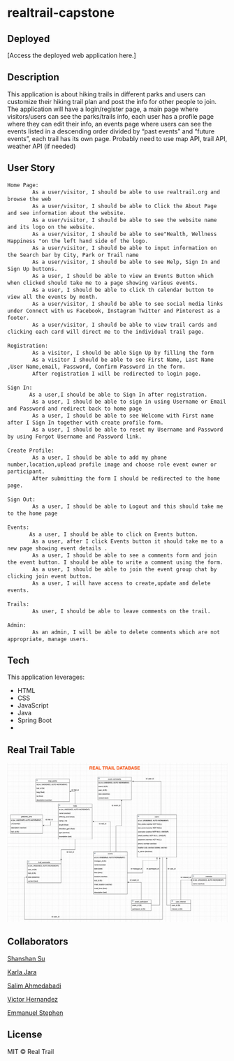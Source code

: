 # realtrail-capstone


## Deployed
[Access the deployed web application here.]

## Description
This application is about hiking trails in different parks and users can customize their hiking trail plan and post the info for other people to join. The application will have a login/register page, a main page where visitors/users can see the parks/trails info, each user has a profile page where they can edit their info, an events page where users can see the events listed in a descending order divided by “past events” and “future events”, each trail has its own page. Probably need to use map API, trail API, weather API (if needed)

## User Story
```
Home Page: 
        As a user/visitor, I should be able to use realtrail.org and browse the web
        As a user/visitor, I should be able to Click the About Page and see information about the website.
        As a user/visitor, I should be able to see the website name and its logo on the website.
        As a user/visitor, I should be able to see"Health, Wellness Happiness "on the left hand side of the logo.
        As a user/visitor, I should be able to input information on the Search bar by City, Park or Trail name
        As a user/visitor, I should be able to see Help, Sign In and Sign Up buttons.
        As a user, I should be able to view an Events Button which when clicked should take me to a page showing various events.
        As a user, I should be able to click th calendar button to view all the events by month.
        As a user/visitor, I should be able to see social media links under Connect with us Facebook, Instagram Twitter and Pinterest as a footer.
        As a user/visitor, I should be able to view trail cards and clicking each card will direct me to the individual trail page.
        
Registration:
        As a visitor, I should be able Sign Up by filling the form
        As a visitor I should be able to see First Name, Last Name ,User Name,email, Password, Confirm Password in the form.
        After registration I will be redirected to login page.
        
Sign In:
       As a user,I should be able to Sign In after registration.
        As a user, I should be able to sign in using Username or Email and Password and redirect back to home page
        As a user, I should be able to see Welcome with First name after I Sign In together with create profile form.
        As a user, I should be able to reset my Username and Password by using Forgot Username and Password link. 
        
Create Profile:
        As a user, I should be able to add my phone number,location,upload profile image and choose role event owner or participant.
        After submitting the form I should be redirected to the home page.
        
Sign Out:
        As a user, I should be able to Logout and this should take me to the home page
        
Events:
       As a user, I should be able to click on Events button.
        As a user, after I click Events button it should take me to a new page showing event details .
        As a user, I should be able to see a comments form and join the event button. I should be able to write a comment using the form.
        As a user, I should be able to join the event group chat by clicking join event button.
        As a user, I will have access to create,update and delete events. 
        
Trails:
        As user, I should be able to leave comments on the trail.
        
Admin:
        As an admin, I will be able to delete comments which are not appropriate, manage users.
```

## Tech

This application leverages:
* HTML
* CSS
* JavaScript
* Java
* Spring Boot 
*

## Real Trail Table
![Secreenshot](planning%20notes/Screen%20Shot%202021-06-21%20at%2011.37.19%20AM.png)

## Collaborators
[Shanshan Su](https://github.com/shanshan-su)

[Karla Jara](https://github.com/karla-jara)

[Salim Ahmedabadi](https://github.com/salimk785)

[Victor Hernandez](https://github.com/Victor-G87)

[Emmanuel Stephen](https://github.com/Manii-dot)

## License
MIT © Real Trail 
